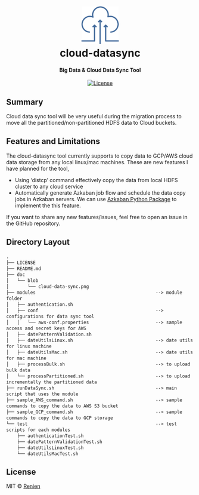 <h1 align="center">
<img src="https://raw.githubusercontent.com/Renien/cloud-datasync/master/doc/blob/cloud-data-sync.png" alt="article" width="20%" height="20%">
    <br>
        cloud-datasync
    <br>
  <h4 align="center">Big Data & Cloud Data Sync Tool</h4>
</h1>

<p align="center">
  <a href="https://github.com/Renien/cloud-datasync/blob/master/LICENSE">
    <img src="https://img.shields.io/npm/l/express.svg?maxAge=2592000&style=flat-square"
         alt="License">
  </a>
</p>

## Summary

Cloud data sync tool will be very useful during the migration process to move all the partitioned/non-partitioned HDFS data to Cloud buckets. 

## Features and Limitations

The cloud-datasync tool currently supports to copy data to GCP/AWS cloud data storage from any local linux/mac machines. These are new features I have planned for the tool,
-	Using ‘distcp’ command effectively copy the data from local HDFS cluster to any cloud service 
-	Automatically generate Azkaban job flow and schedule the data copy jobs in Azkaban servers. We can use [Azkaban Python Package](https://pypi.python.org/pypi/azkaban/0.6.43) to implement the this feature.

If you want to share any new features/issues, feel free to open an issue in the GitHub repository.

## Directory Layout

```
.
├── LICENSE
├── README.md
├── doc
│   └── blob
│       └── cloud-data-sync.png
├── modules                                             --> module folder
│   ├── authentication.sh
│   ├── conf                                            --> configurations for data sync tool
│   │   └── aws-conf.properties                         --> sample access and secret keys for AWS 
│   ├── datePatternValidation.sh
│   ├── dateUtilsLinux.sh                               --> date utils for linux machine 
│   ├── dateUtilsMac.sh                                 --> date utils for mac machine 
│   ├── processBulk.sh                                  --> to upload bulk data
│   └── processPartitioned.sh                           --> to upload incrementally the partitioned data
├── runDataSync.sh                                      --> main script that uses the module
├── sample_AWS_command.sh                               --> sample commands to copy the data to AWS S3 bucket 
├── sample_GCP_command.sh                               --> sample commands to copy the data to GCP storage 
└── test                                                --> test scripts for each modules 
    ├── authenticationTest.sh
    ├── datePatternValidationTest.sh
    ├── dateUtilsLinuxTest.sh
    └── dateUtilsMacTest.sh
```

## License
MIT © [Renien](https://twitter.com/RenienJoseph)